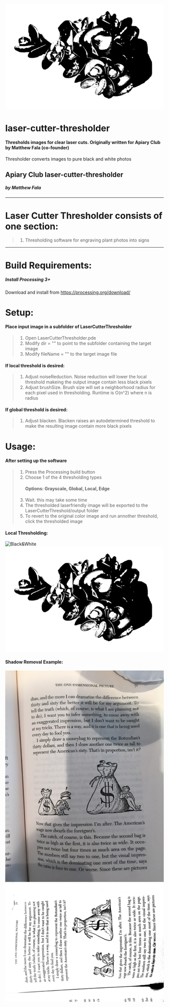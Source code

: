 
![Black&White](https://github.com/matthewfala/laser-cutter-thresholder/blob/master/processed-images/LaserFriendly_Akoko_Edited.jpg
)
# laser-cutter-thresholder
#### Thresholds images for clear laser cuts. Originally written for Apiary Club by Matthew Fala (co-founder)
Thresholder converts images to pure black and white photos

## Apiary Club laser-cutter-thresholder
##### by Matthew Fala
_________

# Laser Cutter Thresholder consists of one section:
> 1) Thresholding software for engraving plant photos into signs

_________


# Build Requirements:
##### Install Processing 3+
Download and install from https://processing.org/download/

# Setup:
#### Place input image in a subfolder of LaserCutterThresholder
> 1) Open LaserCutterThresholder.pde
> 2) Modify dir = "" to point to the subfolder containing the target image
> 3) Modify fileName = "" to the target image file
#### If local threshold is desired:
> 1) Adjust noiseReduction. Noise reduction will lower the local threshold makeing the output image contain less black pixels
> 2) Adjust brushSize. Brush size will set a neighborhood radius for each pixel used in thresholding. Runtime is O(n^2) where n is radius
#### If global threshold is desired:
> 1) Adjust blacken. Blacken raises an autodetermined threshold to make the resulting image contain more black pixels

# Usage:
#### After setting up the software
> 1) Press the Processing build button
> 2) Choose 1 of the 4 thresholding types
>    #### Options: Grayscale, Global, Local, Edge
> 3) Wait. this may take some time
> 4) The thresholded laserfriendly image will be exported to the LaserCutterThreshold/output folder
> 5) To revert to the original color image and run annother threshold, click the thresholded image

#### Local Thresholding:
![Black&White](https://github.com/matthewfala/laser-cutter-thresholder/blob/master/raw-images/Akoko_Edited.png)
![Black&White](https://github.com/matthewfala/laser-cutter-thresholder/blob/master/processed-images/LaserFriendly_Akoko_Edited.jpg
)

#### Shadow Removal Example:
![Black&White](https://github.com/matthewfala/laser-cutter-thresholder/blob/master/LaserCutterThresholder/textures/book.JPG)
![Black&White](https://github.com/matthewfala/laser-cutter-thresholder/blob/master/LaserCutterThresholder/output/LaserFriendly_book.JPG)

